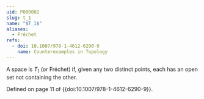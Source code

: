 ```yaml
---
uid: P000002
slug: t_1
name: "$T_1$"
aliases:
  - Fréchet
refs:
  - doi: 10.1007/978-1-4612-6290-9
    name: Counterexamples in Topology
---
```

A space is $T_1$ (or Fréchet) if, given any two distinct points, each has an open set not containing the other.

Defined on page 11 of {{doi:10.1007/978-1-4612-6290-9}}.
